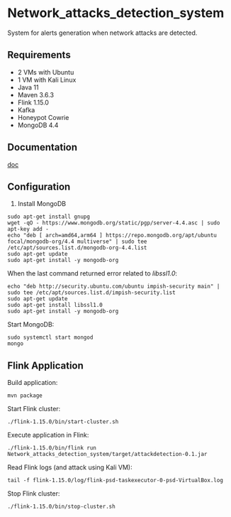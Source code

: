 # Network_attacks_detection_system
System for alerts generation when network attacks are detected.

## Requirements
- 2 VMs with Ubuntu
- 1 VM with Kali Linux
- Java 11
- Maven 3.6.3
- Flink 1.15.0
- Kafka
- Honeypot Cowrie
- MongoDB 4.4

## Documentation
[doc](https://demo.hedgedoc.org/wWOoHAO3StmwlTl-1lvZyw)

## Configuration
1. Install MongoDB
```
sudo apt-get install gnupg
wget -qO - https://www.mongodb.org/static/pgp/server-4.4.asc | sudo apt-key add -
echo "deb [ arch=amd64,arm64 ] https://repo.mongodb.org/apt/ubuntu focal/mongodb-org/4.4 multiverse" | sudo tee /etc/apt/sources.list.d/mongodb-org-4.4.list
sudo apt-get update
sudo apt-get install -y mongodb-org
```

When the last command returned error related to _libssl1.0_:
```
echo "deb http://security.ubuntu.com/ubuntu impish-security main" | sudo tee /etc/apt/sources.list.d/impish-security.list
sudo apt-get update
sudo apt-get install libssl1.0
sudo apt-get install -y mongodb-org
```

Start MongoDB:
```
sudo systemctl start mongod
mongo
```

## Flink Application
Build application:
```
mvn package
```

Start Flink cluster:
```
./flink-1.15.0/bin/start-cluster.sh
```

Execute application in Flink:
```
./flink-1.15.0/bin/flink run Network_attacks_detection_system/target/attackdetection-0.1.jar
```

Read Flink logs (and attack using Kali VM):
```
tail -f flink-1.15.0/log/flink-psd-taskexecutor-0-psd-VirtualBox.log
```

Stop Flink cluster:
```
./flink-1.15.0/bin/stop-cluster.sh
```
